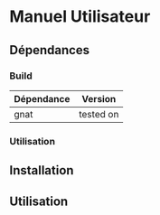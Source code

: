 # Manuel Utilisateur
## Dépendances 
### Build 
| Dépendance | Version |
|--|--|
| gnat | tested on |

### Utilisation
## Installation
## Utilisation
<!--stackedit_data:
eyJoaXN0b3J5IjpbMTAzOTg1ODg2M119
-->